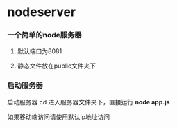 # nodeserver

### 一个简单的node服务器

1. 默认端口为8081

2. 静态文件放在public文件夹下

### 启动服务器

启动服务器 cd 进入服务器文件夹下，直接运行 **node app.js**

如果移动端访问请使用默认ip地址访问